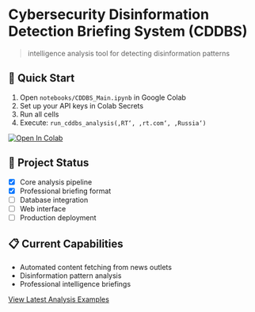 # Cybersecurity Disinformation Detection Briefing System (CDDBS)

> intelligence analysis tool for detecting disinformation patterns

## 🚀 Quick Start

1. Open `notebooks/CDDBS_Main.ipynb` in Google Colab
2. Set up your API keys in Colab Secrets
3. Run all cells
4. Execute: `run_cddbs_analysis(‚RT‘, ‚rt.com‘, ‚Russia‘)`

[![Open In Colab](https://colab.research.google.com/assets/colab-badge.svg)](https://colab.research.google.com/github/Be11aMer/cddbs-research/main/notebooks/CDDBS_Main.ipynb)

## 🎯 Project Status

- [x] Core analysis pipeline
- [x] Professional briefing format
- [ ] Database integration
- [ ] Web interface
- [ ] Production deployment

## 📋 Current Capabilities

- Automated content fetching from news outlets
- Disinformation pattern analysis
- Professional intelligence briefings

[View Latest Analysis Examples](data/sample_outputs/)